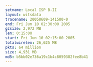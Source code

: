```yaml
---
setname: Local ISP B-II
layout: witsdata
tracename: 20050609-141500-0
end: Fri Jun 10 02:30:00 2005
gzsize: 2,972 MB
len: 0:15:00
start: Fri Jun 10 02:15:00 2005
totalwirelen: 26,625 MB
pkts: 64 million
size: 4,931 MB
md5: b5bb02e736a19c1b4c8059382fee8b41
---
```

